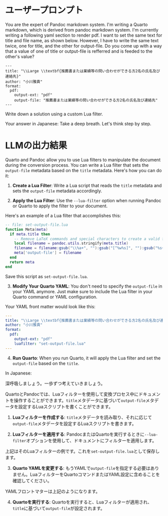 # ユーザープロンプト

You are the expert of Pandoc markdown system. I'm writing a Quarto markdown, which is derived from pandoc markdown system. I'm currently writing a following yaml section to render pdf. I want to set the same text for title and file name, as shown below. However, I have to write the same text twice, one for title, and the other for output-file. Do you come up with a way that a value of one of title or output-file is refferred and is feeded to the other's value?

```
---
title: "\\Large \\textbf{推薦書または業績等の問い合わせができる方2名の氏名及び連絡先}"
author: "小川雅貴"
format:
  pdf:
    output-ext: "pdf"
    output-file: "推薦書または業績等の問い合わせができる方2名の氏名及び連絡先"
---
```

Write down a solution using a custom Lua filter.

Your answer in Japanese: Take a deep breath. Let's think step by step.

# LLMの出力結果

Quarto and Pandoc allow you to use Lua filters to manipulate the document during the conversion process. You can write a Lua filter that sets the `output-file` metadata based on the `title` metadata. Here's how you can do it:

1. **Create a Lua Filter**: Write a Lua script that reads the `title` metadata and sets the `output-file` metadata accordingly.

2. **Apply the Lua Filter**: Use the `--lua-filter` option when running Pandoc or Quarto to apply the filter to your document.

Here's an example of a Lua filter that accomplishes this:

```lua
-- file: set-output-file.lua
function Meta(meta)
  if meta.title then
    -- Remove LaTeX commands and special characters to create a valid filename
    local filename = pandoc.utils.stringify(meta.title)
    filename = filename:gsub("\\%a+", ""):gsub("[^%w%s]", ""):gsub("%s+", "_")
    meta['output-file'] = filename
  end
  return meta
end
```

Save this script as `set-output-file.lua`.

3. **Modify Your Quarto YAML**: You don't need to specify the `output-file` in your YAML anymore. Just make sure to include the Lua filter in your Quarto command or YAML configuration.

Your YAML front matter would look like this:

```yaml
---
title: "\\Large \\textbf{推薦書または業績等の問い合わせができる方2名の氏名及び連絡先}"
author: "小川雅貴"
format:
  pdf:
    output-ext: "pdf"
    luafilter: "set-output-file.lua"
---
```

4. **Run Quarto**: When you run Quarto, it will apply the Lua filter and set the `output-file` based on the `title`.

In Japanese:

深呼吸しましょう。一歩ずつ考えていきましょう。

QuartoとPandocでは、Luaフィルターを使用して変換プロセス中にドキュメントを操作することができます。`title`メタデータに基づいて`output-file`メタデータを設定するLuaスクリプトを書くことができます。

1. **Luaフィルターを作成する**: `title`メタデータを読み取り、それに応じて`output-file`メタデータを設定するLuaスクリプトを書きます。

2. **Luaフィルターを適用する**: PandocまたはQuartoを実行するときに`--lua-filter`オプションを使用して、ドキュメントにフィルターを適用します。

上記はそのLuaフィルターの例です。これを`set-output-file.lua`として保存します。

3. **Quarto YAMLを変更する**: もうYAMLで`output-file`を指定する必要はありません。LuaフィルターをQuartoコマンドまたはYAML設定に含めることを確認してください。

YAMLフロントマターは上記のようになります。

4. **Quartoを実行する**: Quartoを実行すると、Luaフィルターが適用され、`title`に基づいて`output-file`が設定されます。